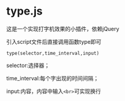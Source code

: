 # type.js
这是一个实现打字机效果的小插件，依赖jQuery

引入script文件后直接调用函数type即可
```
type(selector,time_interval,input)
```
selector:选择器；

time_interval:每个字出现的时间间隔；

input:内容，内容中输入```<br>```可实现换行
